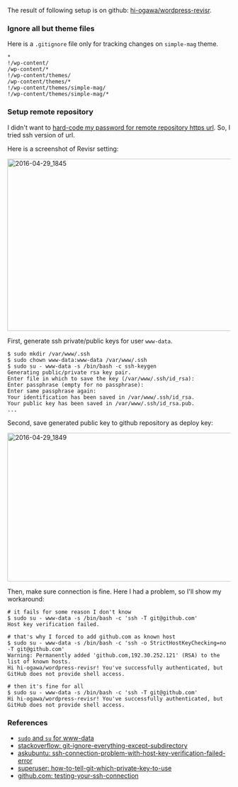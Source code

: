 <!--
{
  "title": "Wordpress Revisr Setup",
  "date": "2016-04-29T00:59:16.000Z",
  "category": "",
  "tags": [
    "wordpress",
    "ssh"
  ],
  "draft": false
}
-->

The result of following setup is on github: [hi-ogawa/wordpress-revisr](https://github.com/hi-ogawa/wordpress-revisr).

### Ignore all but theme files

Here is a `.gitignore` file only for tracking changes on `simple-mag` theme.

```prettyprint
*
!/wp-content/
/wp-content/*
!/wp-content/themes/
/wp-content/themes/*
!/wp-content/themes/simple-mag/
!/wp-content/themes/simple-mag/*
```

### Setup remote repository

I didn't want to [hard-code my password for remote repository https url](http://stackoverflow.com/questions/5343068/is-there-a-way-to-skip-password-typing-when-using-https-on-github#answer-5343146). So, I tried ssh version of url.

Here is a screenshot of Revisr setting:

<a href="http://wp.hiogawa.net/wp-content/uploads/2016/04/2016-04-29_1845-1024x687.png"><img class="alignnone size-large wp-image-252" src="http://wp.hiogawa.net/wp-content/uploads/2016/04/2016-04-29_1845-1024x687.png" alt="2016-04-29_1845" width="580" height="389" /></a>

First, generate ssh private/public keys for user `www-data`.

```prettyprint
$ sudo mkdir /var/www/.ssh
$ sudo chown www-data:www-data /var/www/.ssh
$ sudo su - www-data -s /bin/bash -c ssh-keygen
Generating public/private rsa key pair.
Enter file in which to save the key (/var/www/.ssh/id_rsa):
Enter passphrase (empty for no passphrase):
Enter same passphrase again:
Your identification has been saved in /var/www/.ssh/id_rsa.
Your public key has been saved in /var/www/.ssh/id_rsa.pub.
...
```

Second, save generated public key to github repository as deploy key:

<a href="http://wp.hiogawa.net/wp-content/uploads/2016/04/2016-04-29_1849-e1461923768263-1024x593.png"><img class="alignnone wp-image-255 size-large" src="http://wp.hiogawa.net/wp-content/uploads/2016/04/2016-04-29_1849-e1461923768263-1024x593.png" alt="2016-04-29_1849" width="580" height="336" /></a>

Then, make sure connection is fine. Here I had a problem, so I'll show my workaround:

```prettyprint
# it fails for some reason I don't know
$ sudo su - www-data -s /bin/bash -c 'ssh -T git@github.com'
Host key verification failed.

# that's why I forced to add github.com as known host
$ sudo su - www-data -s /bin/bash -c 'ssh -o StrictHostKeyChecking=no -T git@github.com'
Warning: Permanently added 'github.com,192.30.252.121' (RSA) to the list of known hosts.
Hi hi-ogawa/wordpress-revisr! You've successfully authenticated, but GitHub does not provide shell access.

# then it's fine for all
$ sudo su - www-data -s /bin/bash -c 'ssh -T git@github.com'
Hi hi-ogawa/wordpress-revisr! You've successfully authenticated, but GitHub does not provide shell access.
```

### References

- [`sudo` and `su` for www-data](http://wp.hiogawa.net/2016/04/29/sudo-su-www-data/)
- [stackoverflow: git-ignore-everything-except-subdirectory](http://stackoverflow.com/questions/1248570/git-ignore-everything-except-subdirectory#answer-11018557)
- [askubuntu: ssh-connection-problem-with-host-key-verification-failed-error](http://askubuntu.com/questions/45679/ssh-connection-problem-with-host-key-verification-failed-error)
- [superuser: how-to-tell-git-which-private-key-to-use](http://superuser.com/questions/232373/how-to-tell-git-which-private-key-to-use)
- [github.com: testing-your-ssh-connection](https://help.github.com/articles/testing-your-ssh-connection/)